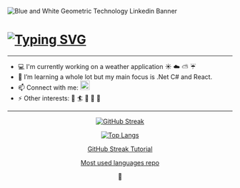 ![Blue and White Geometric Technology Linkedin Banner](https://user-images.githubusercontent.com/89834477/201286340-68a4fd7b-5b14-4e67-b4cc-b9bdc519bef9.png)

<h1> 
<a href="https://git.io/typing-svg"><img src="https://readme-typing-svg.demolab.com?font=Fira+Code&size=30&pause=1000&color=000000&width=435&lines=Hi+there+👋" alt="Typing SVG" /></a>
</h1>

***

* :computer: I'm currently working on a weather application :sunny: :cloud: :partly_sunny: :umbrella:
* 🌱 I’m learning a whole lot but my main focus is .Net C# and React. 
* 📫 Connect with me: <a href="https://www.linkedin.com/in/ida-s-johansson/"> <img src="https://raw.githubusercontent.com/yushi1007/yushi1007/main/images/linkedin.svg" alt="Ida | LinkedIn" width="21px" style="max-width: 100%;"> </a> 
* ⚡ Other interests: :ocean: :surfer: :pizza: :fork_and_knife: :art:
  
***

<div align="center"> 
  
  [![GitHub Streak](https://streak-stats.demolab.com/?user=Idasjohansson)](https://git.io/streak-stats)

<!--
This is the herokuapp deployment, dosent always work tho...
[![GitHub Streak](https://ida-kodar.herokuapp.com?user=IdasJohansson&theme=radical&border_radius=5&date_format=j%20M%5B%20Y%5D&background=000000&fire=DD2727&ring=DD2727)](https://git.io/streak-stats)
-->
</div>
<div align="center"> 
  

[![Top Langs](https://github-readme-stats.vercel.app/api/top-langs/?username=IdasJohansson&layout=compact&theme=transparent&title_color=000000)](https://github.com/anuraghazra/github-readme-stats)


  
<a href="https://github.com/DenverCoder1/github-readme-streak-stats"> GitHub Streak Tutorial </a> 
  
<a href="https://github.com/anuraghazra/github-readme-stats"> Most used languages repo </a>

🥳
  
</div>



